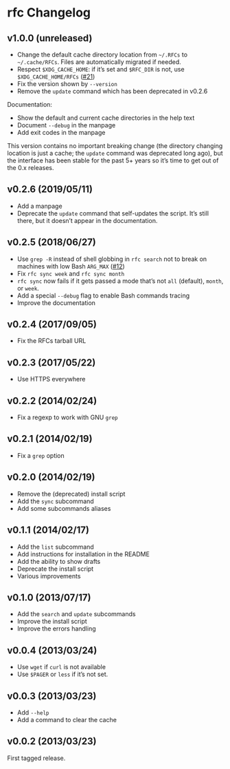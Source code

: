 # rfc Changelog

## v1.0.0 (unreleased)

* Change the default cache directory location from `~/.RFCs`
  to `~/.cache/RFCs`. Files are automatically migrated if needed.
* Respect `$XDG_CACHE_HOME`: if it’s set and `$RFC_DIR` is not,
  use `$XDG_CACHE_HOME/RFCs` ([#21][i21])
* Fix the version shown by `--version`
* Remove the `update` command which has been deprecated in v0.2.6

Documentation:
* Show the default and current cache directories in the help text
* Document `--debug` in the manpage
* Add exit codes in the manpage

This version contains no important breaking change (the directory
changing location is just a cache; the `update` command was deprecated
long ago), but the interface has been stable for the past 5+ years
so it’s time to get out of the 0.x releases.

[i21]: https://github.com/bfontaine/rfc/issues/21

## v0.2.6 (2019/05/11)

* Add a manpage
* Deprecate the `update` command that self-updates the script. It’s still
  there, but it doesn’t appear in the documentation.

## v0.2.5 (2018/06/27)

* Use `grep -R` instead of shell globbing in `rfc search` not to break on
  machines with low Bash `ARG_MAX` ([#12][pr12])
* Fix `rfc sync week` and `rfc sync month`
* `rfc sync` now fails if it gets passed a mode that’s not `all` (default),
  `month`, or `week`.
* Add a special `--debug` flag to enable Bash commands tracing
* Improve the documentation

[pr12]: https://github.com/bfontaine/rfc/pull/12

## v0.2.4 (2017/09/05)

* Fix the RFCs tarball URL

## v0.2.3 (2017/05/22)

* Use HTTPS everywhere

## v0.2.2 (2014/02/24)

* Fix a regexp to work with GNU `grep`

## v0.2.1 (2014/02/19)

* Fix a `grep` option

## v0.2.0 (2014/02/19)

* Remove the (deprecated) install script
* Add the `sync` subcommand
* Add some subcommands aliases

## v0.1.1 (2014/02/17)

* Add the `list` subcommand
* Add instructions for installation in the README
* Add the ability to show drafts
* Deprecate the install script
* Various improvements

## v0.1.0 (2013/07/17)

* Add the `search` and `update` subcommands
* Improve the install script
* Improve the errors handling

## v0.0.4 (2013/03/24)

* Use `wget` if `curl` is not available
* Use `$PAGER` or `less` if it’s not set.

## v0.0.3 (2013/03/23)

* Add `--help`
* Add a command to clear the cache

## v0.0.2 (2013/03/23)

First tagged release.
